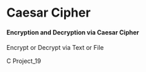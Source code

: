# Caesar Cipher
#### Encryption and Decryption via Caesar Cipher

Encrypt or Decrypt via Text or File

C Project_19 
